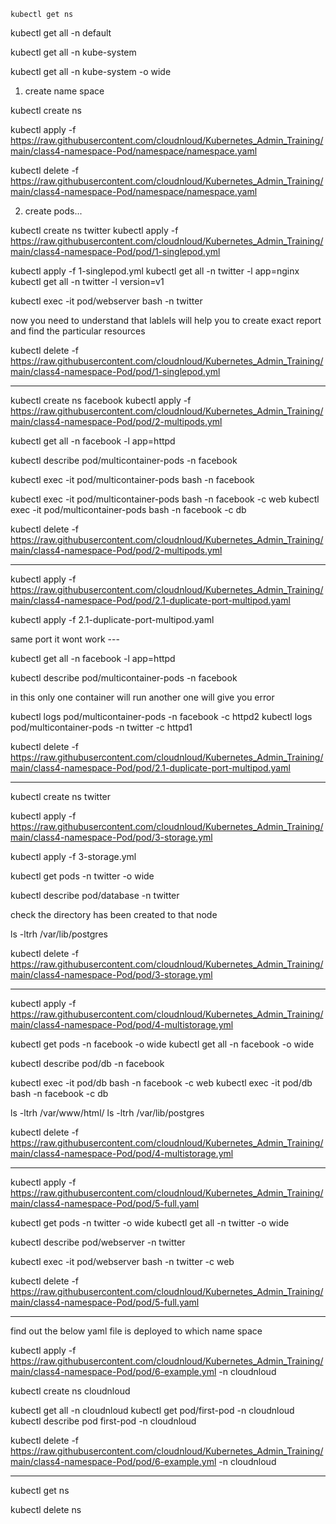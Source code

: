 ``
kubectl get ns
``

kubectl get all -n default

kubectl get all -n kube-system 

kubectl get all -n kube-system -o wide

1. create name space

kubectl create ns <namespace name>

kubectl apply -f https://raw.githubusercontent.com/cloudnloud/Kubernetes_Admin_Training/main/class4-namespace-Pod/namespace/namespace.yaml

kubectl delete -f https://raw.githubusercontent.com/cloudnloud/Kubernetes_Admin_Training/main/class4-namespace-Pod/namespace/namespace.yaml

2. create pods...

kubectl create ns twitter
kubectl apply -f https://raw.githubusercontent.com/cloudnloud/Kubernetes_Admin_Training/main/class4-namespace-Pod/pod/1-singlepod.yml

kubectl apply -f 1-singlepod.yml
kubectl get all -n twitter -l app=nginx
kubectl get all -n twitter -l version=v1

kubectl exec -it pod/webserver bash -n twitter

now you need to understand that lablels will help you to create exact report and find the particular resources

kubectl delete -f https://raw.githubusercontent.com/cloudnloud/Kubernetes_Admin_Training/main/class4-namespace-Pod/pod/1-singlepod.yml

**************************************************************************************************************************************
kubectl create ns facebook
kubectl apply -f https://raw.githubusercontent.com/cloudnloud/Kubernetes_Admin_Training/main/class4-namespace-Pod/pod/2-multipods.yml

kubectl get all -n facebook -l app=httpd


kubectl describe pod/multicontainer-pods -n facebook


kubectl exec -it pod/multicontainer-pods bash -n facebook

kubectl exec -it pod/multicontainer-pods bash -n facebook -c web
kubectl exec -it pod/multicontainer-pods bash -n facebook -c db

kubectl delete -f https://raw.githubusercontent.com/cloudnloud/Kubernetes_Admin_Training/main/class4-namespace-Pod/pod/2-multipods.yml
************************************************************************************************************************************

kubectl apply -f https://raw.githubusercontent.com/cloudnloud/Kubernetes_Admin_Training/main/class4-namespace-Pod/pod/2.1-duplicate-port-multipod.yaml

kubectl apply -f 2.1-duplicate-port-multipod.yaml

same port it wont work ---

kubectl get all -n facebook -l app=httpd


kubectl describe pod/multicontainer-pods -n facebook

in this only one container will run another one will give you error

kubectl logs pod/multicontainer-pods -n facebook -c httpd2
kubectl logs pod/multicontainer-pods -n twitter -c httpd1

kubectl delete -f https://raw.githubusercontent.com/cloudnloud/Kubernetes_Admin_Training/main/class4-namespace-Pod/pod/2.1-duplicate-port-multipod.yaml

***********************************************************************************************************************************
kubectl create ns twitter

kubectl apply -f https://raw.githubusercontent.com/cloudnloud/Kubernetes_Admin_Training/main/class4-namespace-Pod/pod/3-storage.yml

kubectl apply -f 3-storage.yml

kubectl get pods -n twitter -o wide

kubectl describe pod/database -n twitter


check the directory has been created to that node

ls -ltrh /var/lib/postgres

kubectl delete -f https://raw.githubusercontent.com/cloudnloud/Kubernetes_Admin_Training/main/class4-namespace-Pod/pod/3-storage.yml

****************************************************************************************************************************************

kubectl apply -f https://raw.githubusercontent.com/cloudnloud/Kubernetes_Admin_Training/main/class4-namespace-Pod/pod/4-multistorage.yml

kubectl get pods -n facebook -o wide
kubectl get all -n facebook -o wide

kubectl describe pod/db -n facebook

kubectl exec -it pod/db bash -n facebook -c web
kubectl exec -it pod/db bash -n facebook -c db

ls -ltrh /var/www/html/
ls -ltrh /var/lib/postgres

kubectl delete -f https://raw.githubusercontent.com/cloudnloud/Kubernetes_Admin_Training/main/class4-namespace-Pod/pod/4-multistorage.yml

***************************************************************************************************************************************
kubectl apply -f https://raw.githubusercontent.com/cloudnloud/Kubernetes_Admin_Training/main/class4-namespace-Pod/pod/5-full.yaml

kubectl get pods -n twitter -o wide
kubectl get all -n twitter -o wide

kubectl describe pod/webserver -n twitter

kubectl exec -it pod/webserver bash -n twitter -c web

kubectl delete -f https://raw.githubusercontent.com/cloudnloud/Kubernetes_Admin_Training/main/class4-namespace-Pod/pod/5-full.yaml
***************************************************************************************************************************************
find out the below yaml file is deployed to which name space

kubectl apply -f https://raw.githubusercontent.com/cloudnloud/Kubernetes_Admin_Training/main/class4-namespace-Pod/pod/6-example.yml -n cloudnloud

kubectl create ns cloudnloud

kubectl get all -n cloudnloud
kubectl get pod/first-pod -n cloudnloud
kubectl describe pod first-pod -n cloudnloud

kubectl delete -f https://raw.githubusercontent.com/cloudnloud/Kubernetes_Admin_Training/main/class4-namespace-Pod/pod/6-example.yml -n cloudnloud
********************************************************************************************
kubectl get ns

kubectl delete ns <namespace>
